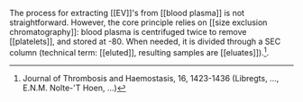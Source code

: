 The process for extracting [[EV]]'s from [[blood plasma]] is not straightforward. However, the core principle relies on [[size exclusion chromatography]]:  blood plasma is centrifuged twice to remove [[platelets]], and stored at -80. When needed, it is divided through a SEC column (technical term: [[eluted]], resulting samples are [[eluates]]).[^1]. 


[^1]: Journal of Thrombosis and Haemostasis, 16, 1423-1436 (Libregts, ..., E.N.M. Nolte-'T Hoen, ...)